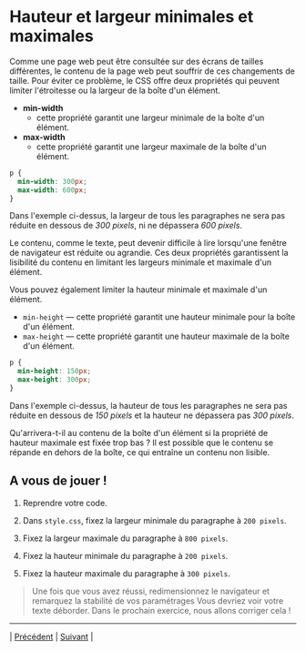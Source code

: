 # Hauteur et largeur minimales et maximales

Comme une page web peut être consultée sur des écrans de tailles différentes, le contenu de la page web peut souffrir de ces changements de taille.
Pour éviter ce problème, le CSS offre deux propriétés qui peuvent limiter l'étroitesse ou la largeur de la boîte d'un élément.

- **min-width**
  - cette propriété garantit une largeur minimale de la boîte d'un élément.
- **max-width**
  - cette propriété garantit une largeur maximale de la boîte d'un élément.

```css
p {
  min-width: 300px;
  max-width: 600px;
}
```

Dans l'exemple ci-dessus, la largeur de tous les paragraphes ne sera pas réduite en dessous de *300 pixels*, ni ne dépassera *600 pixels*.

Le contenu, comme le texte, peut devenir difficile à lire lorsqu'une fenêtre de navigateur est réduite ou agrandie. Ces deux propriétés garantissent la lisibilité du contenu en limitant les largeurs minimale et maximale d'un élément.

Vous pouvez également limiter la hauteur minimale et maximale d'un élément.

- `min-height`
    — cette propriété garantit une hauteur minimale pour la boîte d'un élément.
- `max-height`
    — cette propriété garantit une hauteur maximale de la boîte d'un élément.
    
```css
p {
  min-height: 150px;
  max-height: 300px;
}
```


Dans l'exemple ci-dessus, la hauteur de tous les paragraphes ne sera pas réduite en dessous de *150 pixels* et la hauteur ne dépassera pas *300 pixels*.

Qu'arrivera-t-il au contenu de la boîte d'un élément si la propriété de hauteur maximale est fixée trop bas ? Il est possible que le contenu se répande en dehors de la boîte, ce qui entraîne un contenu non lisible.


## A vous de jouer !

1. Reprendre votre code.

2. Dans `style.css`, fixez la largeur minimale du paragraphe à `200 pixels`.

3. Fixez la largeur maximale du paragraphe à `800 pixels`.

4. Fixez la hauteur minimale du paragraphe à `200 pixels`.

5. Fixez la hauteur maximale du paragraphe à `300 pixels`.

> Une fois que vous avez réussi, redimensionnez le navigateur et remarquez la stabilité de vos paramétrages Vous devriez voir votre texte déborder. Dans le prochain exercice, nous allons corriger cela !

___


| [Précédent](./7-effondrement-marge.md)       | [Suivant](./9-debordement.md)       |

